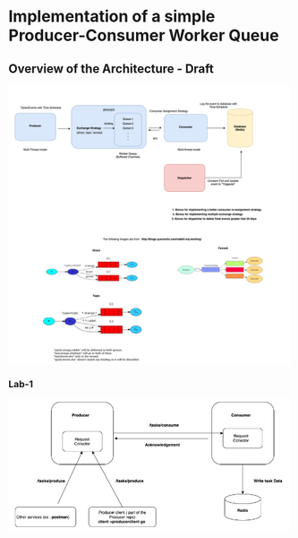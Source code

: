 # Implementation of a simple Producer-Consumer Worker Queue

## Overview of the Architecture - Draft

![Alt text](Rabbit-MQ-Lite-V1.png?raw=true "Architecture")

### Lab-1

![Alt text](go-prd-con.png?raw=true "Lab-1")
